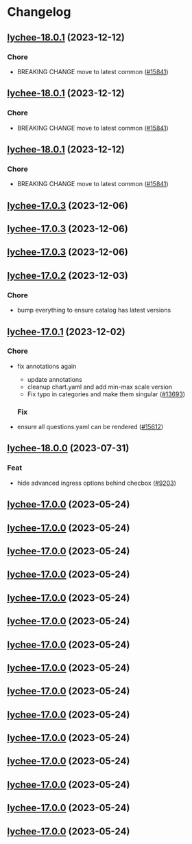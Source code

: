 # Changelog



## [lychee-18.0.1](https://github.com/truecharts/charts/compare/lychee-17.0.3...lychee-18.0.1) (2023-12-12)

### Chore

- BREAKING CHANGE move to latest common ([#15841](https://github.com/truecharts/charts/issues/15841))
  
  


## [lychee-18.0.1](https://github.com/truecharts/charts/compare/lychee-17.0.3...lychee-18.0.1) (2023-12-12)

### Chore

- BREAKING CHANGE move to latest common ([#15841](https://github.com/truecharts/charts/issues/15841))
  
  


## [lychee-18.0.1](https://github.com/truecharts/charts/compare/lychee-17.0.3...lychee-18.0.1) (2023-12-12)

### Chore

- BREAKING CHANGE move to latest common ([#15841](https://github.com/truecharts/charts/issues/15841))
  
  



## [lychee-17.0.3](https://github.com/truecharts/charts/compare/lychee-17.0.2...lychee-17.0.3) (2023-12-06)




## [lychee-17.0.3](https://github.com/truecharts/charts/compare/lychee-17.0.2...lychee-17.0.3) (2023-12-06)




## [lychee-17.0.3](https://github.com/truecharts/charts/compare/lychee-17.0.2...lychee-17.0.3) (2023-12-06)




## [lychee-17.0.2](https://github.com/truecharts/charts/compare/lychee-17.0.1...lychee-17.0.2) (2023-12-03)

### Chore

- bump everything to ensure catalog has latest versions
  
  


## [lychee-17.0.1](https://github.com/truecharts/charts/compare/lychee-18.0.0...lychee-17.0.1) (2023-12-02)

### Chore

- fix annotations again
  - update annotations
  - cleanup chart.yaml and add min-max scale version
  - Fix typo in categories and make them singular ([#13693](https://github.com/truecharts/charts/issues/13693))
  
  ### Fix

- ensure all questions.yaml can be rendered ([#15612](https://github.com/truecharts/charts/issues/15612))
  
  











## [lychee-18.0.0](https://github.com/truecharts/charts/compare/lychee-17.0.0...lychee-18.0.0) (2023-07-31)

### Feat

- hide advanced ingress options behind checbox ([#9203](https://github.com/truecharts/charts/issues/9203))
  
  


## [lychee-17.0.0](https://github.com/truecharts/charts/compare/lychee-16.0.26...lychee-17.0.0) (2023-05-24)




## [lychee-17.0.0](https://github.com/truecharts/charts/compare/lychee-16.0.26...lychee-17.0.0) (2023-05-24)




## [lychee-17.0.0](https://github.com/truecharts/charts/compare/lychee-16.0.26...lychee-17.0.0) (2023-05-24)




## [lychee-17.0.0](https://github.com/truecharts/charts/compare/lychee-16.0.26...lychee-17.0.0) (2023-05-24)




## [lychee-17.0.0](https://github.com/truecharts/charts/compare/lychee-16.0.26...lychee-17.0.0) (2023-05-24)




## [lychee-17.0.0](https://github.com/truecharts/charts/compare/lychee-16.0.26...lychee-17.0.0) (2023-05-24)




## [lychee-17.0.0](https://github.com/truecharts/charts/compare/lychee-16.0.26...lychee-17.0.0) (2023-05-24)




## [lychee-17.0.0](https://github.com/truecharts/charts/compare/lychee-16.0.26...lychee-17.0.0) (2023-05-24)




## [lychee-17.0.0](https://github.com/truecharts/charts/compare/lychee-16.0.26...lychee-17.0.0) (2023-05-24)




## [lychee-17.0.0](https://github.com/truecharts/charts/compare/lychee-16.0.26...lychee-17.0.0) (2023-05-24)




## [lychee-17.0.0](https://github.com/truecharts/charts/compare/lychee-16.0.26...lychee-17.0.0) (2023-05-24)




## [lychee-17.0.0](https://github.com/truecharts/charts/compare/lychee-16.0.26...lychee-17.0.0) (2023-05-24)




## [lychee-17.0.0](https://github.com/truecharts/charts/compare/lychee-16.0.26...lychee-17.0.0) (2023-05-24)




## [lychee-17.0.0](https://github.com/truecharts/charts/compare/lychee-16.0.26...lychee-17.0.0) (2023-05-24)




## [lychee-17.0.0](https://github.com/truecharts/charts/compare/lychee-16.0.26...lychee-17.0.0) (2023-05-24)

